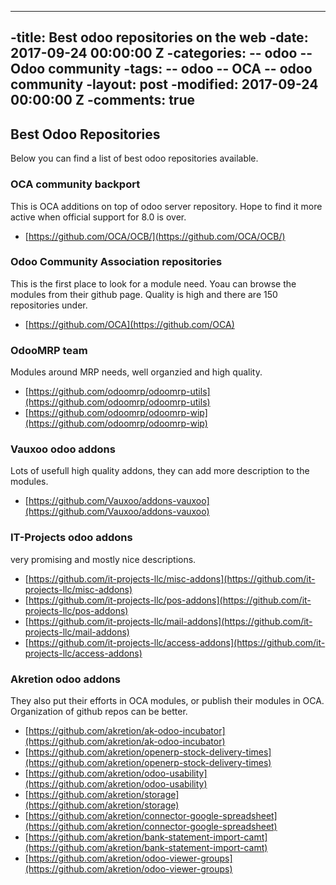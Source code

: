 ----
-title: Best odoo repositories on the web
-date: 2017-09-24 00:00:00 Z
-categories:
-- odoo
-- Odoo community
-tags:
-- odoo
-- OCA
-- odoo community
-layout: post
-modified: 2017-09-24 00:00:00 Z
-comments: true
----
## Best Odoo Repositories

Below you can find a list of best odoo repositories available.

### OCA community backport
This is OCA additions on top of odoo server repository. Hope to find it more active when official support for 8.0 is over.
* [https://github.com/OCA/OCB/](https://github.com/OCA/OCB/) 

### Odoo Community Association repositories
This is the first place to look for a module need. Yoau can browse the modules from their github page. Quality is high and there are 150 repositories under.
* [https://github.com/OCA](https://github.com/OCA)

### OdooMRP team
Modules around MRP needs, well organzied and high quality.
* [https://github.com/odoomrp/odoomrp-utils](https://github.com/odoomrp/odoomrp-utils)
* [https://github.com/odoomrp/odoomrp-wip](https://github.com/odoomrp/odoomrp-wip)

### Vauxoo odoo addons
Lots of usefull high quality addons, they can add more description to the modules.
* [https://github.com/Vauxoo/addons-vauxoo](https://github.com/Vauxoo/addons-vauxoo)


### IT-Projects odoo addons
very promising and mostly nice descriptions.
* [https://github.com/it-projects-llc/misc-addons](https://github.com/it-projects-llc/misc-addons)
* [https://github.com/it-projects-llc/pos-addons](https://github.com/it-projects-llc/pos-addons)
* [https://github.com/it-projects-llc/mail-addons](https://github.com/it-projects-llc/mail-addons)
* [https://github.com/it-projects-llc/access-addons](https://github.com/it-projects-llc/access-addons)

### Akretion odoo addons
They also put their efforts in OCA modules, or publish their modules in OCA. Organization of github repos can be better.

* [https://github.com/akretion/ak-odoo-incubator](https://github.com/akretion/ak-odoo-incubator)
* [https://github.com/akretion/openerp-stock-delivery-times](https://github.com/akretion/openerp-stock-delivery-times) 
* [https://github.com/akretion/odoo-usability](https://github.com/akretion/odoo-usability) 
* [https://github.com/akretion/storage](https://github.com/akretion/storage) 
* [https://github.com/akretion/connector-google-spreadsheet](https://github.com/akretion/connector-google-spreadsheet) 
* [https://github.com/akretion/bank-statement-import-camt](https://github.com/akretion/bank-statement-import-camt) 
* [https://github.com/akretion/odoo-viewer-groups](https://github.com/akretion/odoo-viewer-groups) 

